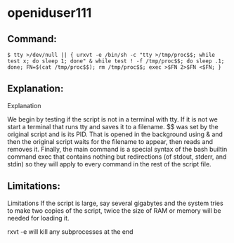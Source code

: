 # openiduser111

## Command:
```
$ tty >/dev/null || { urxvt -e /bin/sh -c "tty >/tmp/proc$$; while test x; do sleep 1; done" & while test ! -f /tmp/proc$$; do sleep .1; done; FN=$(cat /tmp/proc$$); rm /tmp/proc$$; exec >$FN 2>$FN <$FN; }
```

## Explanation:
Explanation

We begin by testing if the script is not in a terminal with tty.
If it is not we start a terminal that runs tty and saves it to a filename. $$ was set by the original script and is its PID. That is opened in the background using & and then the original script waits for the filename to appear, then reads and removes it.
Finally, the main command is a special syntax of the bash builtin command exec that contains nothing but redirections (of stdout, stderr, and stdin) so they will apply to every command in the rest of the script file.

## Limitations:
Limitations
If the script is large, say several gigabytes and the system tries to make two copies of the script, twice the size of RAM or memory will be needed for loading it.

rxvt -e will kill any subprocesses at the end

